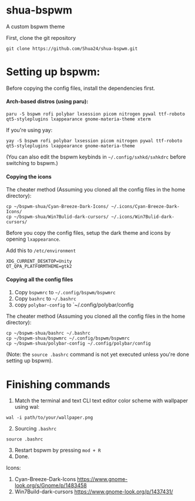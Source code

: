 # shua-bspwm
A custom bspwm theme

First, clone the git repository
```
git clone https://github.com/Shua24/shua-bspwm.git
```
# Setting up bspwm:

Before copying the config files, install the dependencies first.
#### Arch-based distros (using paru):
```
paru -S bspwm rofi polybar lxsession picom nitrogen pywal ttf-roboto qt5-styleplugins lxappearance gnome-materia-theme xterm
```
If you're using yay:
```
yay -S bspwm rofi polybar lxsession picom nitrogen pywal ttf-roboto qt5-styleplugins lxappearance gnome-materia-theme
```
(You can also edit the bspwm keybinds in `~/.config/sxhkd/sxhkdrc` before switching to bspwm.)

#### Copying the icons
The cheater method (Assuming you cloned all the config files in the home directory):
```
cp ~/bspwm-shua/Cyan-Breeze-Dark-Icons/ ~/.icons/Cyan-Breeze-Dark-Icons/
cp ~/bspwm-shua/Win7Bulid-dark-cursors/ ~/.icons/Win7Bulid-dark-cursors/
```
Before you copy the config files, setup the dark theme and icons by opening `lxappearance`. 

Add this to `/etc/environment`
```
XDG_CURRENT_DESKTOP=Unity
QT_QPA_PLATFORMTHEME=gtk2
```

#### Copying all the config files

1) Copy `bspwmrc` to `~/.config/bspwm/bspwmrc`
2) Copy `bashrc` to `~/.bashrc`
3) copy `polybar-config` to `~/.config/polybar/config

The cheater method (Assuming you cloned all the config files in the home directory):
```
cp ~/bspwm-shua/bashrc ~/.bashrc
cp ~/bspwm-shua/bspwmrc ~/.config/bspwm/bspwmrc
cp ~/bspwm-shua/polybar-config ~/.config/polybar/config
```

(Note: the `source .bashrc` command is not yet executed unless you're done setting up bspwm).

# Finishing commands

1) Match the terminal and text CLI text editor color scheme with  wallpaper using wal:
```
wal -i path/to/your/wallpaper.png
```

2) Sourcing `.bashrc`
```
source .bashrc
```
3) Restart bspwm by pressing `mod + R`
4) Done.

Icons:
1) Cyan-Breeze-Dark-Icons https://www.gnome-look.org/s/Gnome/p/1483458
2) Win7Build-dark-cursors https://www.gnome-look.org/p/1437431/

